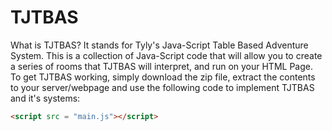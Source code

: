 # TJTBAS

What is TJTBAS? It stands for Tyly's Java-Script Table Based Adventure System. This is a collection of Java-Script code that will allow you to create a series of rooms that TJTBAS will interpret, and run on your HTML Page. To get TJTBAS working, simply download the zip file, extract the contents to your server/webpage and use the following code to implement TJTBAS and it's systems:
``` html
<script src = "main.js"></script>
```
